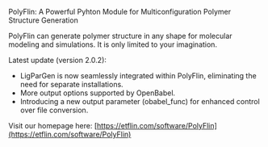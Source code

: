 PolyFlin: A Powerful Pyhton Module for Multiconfiguration Polymer Structure Generation

PolyFlin can generate polymer structure in any shape for molecular modeling and simulations. It is only limited to your imagination.

Latest update (version 2.0.2):
- LigParGen is now seamlessly integrated within PolyFlin, eliminating the need for separate installations.
- More output options supported by OpenBabel.
- Introducing a new output parameter (obabel_func) for enhanced control over file conversion.

Visit our homepage here: [https://etflin.com/software/PolyFlin](https://etflin.com/software/PolyFlin)